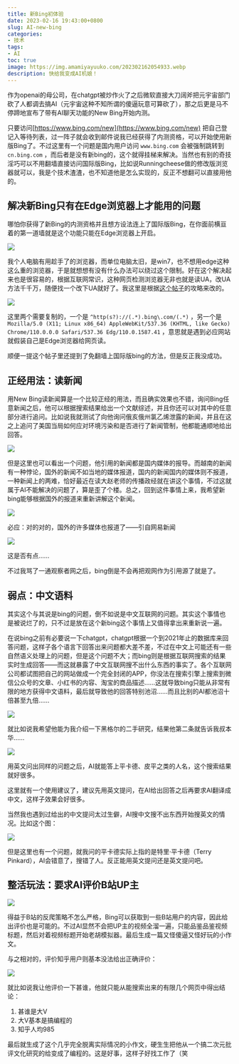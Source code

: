 ```yaml
---
title: 新Bing初体验
date: 2023-02-16 19:43:00+0800
slug: AI-new-bing
categories:
- 技术
tags:
- AI
toc: true
image: https://img.amamiyayuuko.com/202302162054933.webp
description: 快给我变成AI机娘！
---
```


作为openai的母公司，在chatgpt被炒作火了之后微软直接大刀阔斧把元宇宙部门砍了人都调去搞AI（元宇宙这种不知所谓的傻逼玩意可算砍了），那之后更是马不停蹄地宣布了带有AI聊天功能的New Bing开始内测。

只要访问[https://www.bing.com/new](https://www.bing.com/new) 把自己登记入等待列表，过一阵子就会收到邮件说我已经获得了内测资格，可以开始使用新版Bing了。不过这里有一个问题是国内用户访问 `www.bing.com` 会被强制跳转到 `cn.bing.com` ，而后者是没有新bing的，这个就得挂梯来解决。当然也有别的奇技淫巧可以不用翻墙直接访问国际版Bing，比如说Runningcheese做的修改版浏览器就可以，我是个技术渣渣，也不知道他是怎么实现的，反正不想翻可以直接用他的。

## 解决新Bing只有在Edge浏览器上才能用的问题

哪怕你获得了新Bing的内测资格并且想方设法连上了国际版Bing，在你面前横亘着的第一道墙就是这个功能只能在Edge浏览器上开启。

![](https://img.amamiyayuuko.com/202302162001120.webp)

我个人电脑有用趁手了的浏览器，而单位电脑太旧，是win7，也不想用edge这种这么重的浏览器，于是就想想有没有什么办法可以绕过这个限制。好在这个解决起来也是很容易的，根据互联网常识，这种网页检测浏览器无非也就是读UA，改UA方法千千万，随便找一个改下UA就好了。我这里是根据[这个帖子](https://blog.csdn.net/AI_Fanatic/article/details/129053010)的攻略来改的。

![](https://img.amamiyayuuko.com/202302162006379.webp)

这里两个需要复制的，一个是 `^http(s?)://(.*).bing\.com/(.*)` ，另一个是  `Mozilla/5.0 (X11; Linux x86_64) AppleWebKit/537.36 (KHTML, like Gecko) Chrome/110.0.0.0 Safari/537.36 Edg/110.0.1587.41` ，意思就是遇到必应网站就假装自己是Edge浏览器给网页读。

顺便一提这个帖子里还提到了免翻墙上国际版bing的方法，但是反正我没成功。

## 正经用法：读新闻

用New Bing读新闻算是一个比较正经的用法，而且确实效果也不错，询问Bing任意新闻之后，他可以根据搜索结果给出一个文献综述，并且你还可以对其中的任意部分进行追问。比如说我就测试了向他询问俄亥俄州氯乙烯泄露的新闻，并且在这之上追问了美国当局如何应对环境污染和是否进行了新闻管制，他都能通顺地给出回答。

![](https://img.amamiyayuuko.com/202302162025536.webp)

但是这里也可以看出一个问题，他引用的新闻都是国内媒体的报导。而越南的新闻有一种悖论，国外的新闻不如当地的媒体报道，国内的新闻国内的媒体则不报道，一种新闻上的两难，恰好最近在读大赵老师的传播政经就在讲这个事情，不过这就属于AI不能解决的问题了，算是歪了个楼。总之，回到这件事情上来，我希望新bing能够根据国外的报道来重新讲解这个新闻。

![](https://img.amamiyayuuko.com/202302162033635.webp)

必应：对的对的，国外的许多媒体也报道了——引自网易新闻

![](https://img.amamiyayuuko.com/202302162034649.webp)

这是否有点……

不过我骂了一通观察者网之后，bing倒是不会再把观网作为引用源了就是了。

## 弱点：中文语料

其实这个与其说是bing的问题，倒不如说是中文互联网的问题。其实这个事情也是被说烂了的，只不过是放在这个新bing这个事情上又值得拿出来重新说一遍。

在说bing之前有必要说一下chatgpt，chatgpt根据一个到2021年止的数据库来回答问题，这样子各个语言下回答出来问题都大差不差，不过在中文上可能还有一些自然语义处理上的问题，但是这个问题不大；而bing则是根据互联网搜索的结果实时生成回答——而这就暴露了中文互联网搜不出什么东西的事实了。各个互联网公司都试图把自己的网站做成一个完全封闭的APP，你没法在搜索引擎上搜索到微信公众号的文章、小红书的内容、淘宝的商品描述……这就导致bing只能从非常有限的地方获得中文语料，最后就导致他的回答特别池沼……而且比别的AI都池沼十倍甚至九倍……

![](https://img.amamiyayuuko.com/202302162038962.webp)

就比如说我希望他能为我介绍一下黑格尔的二手研究，结果他第二条就告诉我叔本华……

![](https://img.amamiyayuuko.com/202302162039593.webp)

用英文问出同样的问题之后，AI就能答上平卡德、皮平之类的人名，这个搜索结果就好很多。

这里就有一个使用建议了，建议先用英文提问，在AI给出回答之后再要求AI翻译成中文，这样子效果会好很多。

当然我也遇到过给出的中文提问太过生僻，AI搜中文搜不出东西开始搜英文的情况。比如这个图：

![](https://img.amamiyayuuko.com/202302162043613.webp)

但是这里也有一个问题，就我问的平卡德实际上指的是特里·平卡德（Terry Pinkard），AI会错意了，搜错了人。反正能用英文提问还是英文提问吧。

## 整活玩法：要求AI评价B站UP主

![](https://img.amamiyayuuko.com/202302162046190.webp)

得益于B站的反爬策略不怎么严格，Bing可以获取到一些B站用户的内容，因此给出评价也是可能的。不过AI显然不会把UP主的视频全溜一遍，只能品鉴品鉴视频标题，然后对着视频标题开始老胡模拟器。最后生成一篇又怪傻逼又怪好玩的小作文。

与之相对的，评价知乎用户则基本没法给出正确评价：

![](https://img.amamiyayuuko.com/202302162049539.webp)

就比如说我让他评价一下甚谁，他就只能从能搜索出来的有限几个网页中得出结论：

1. 甚谁是大V
2. 大V基本是搞编程的
3. 知乎人均985

最后就生成了这个几乎完全脱离实际情况的小作文，硬生生把他从一个搞二次元批评文化研究的给变成了编程的。这是好事，这样子好找工作了（笑